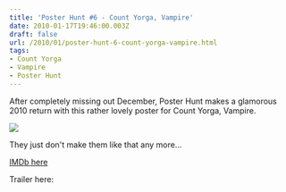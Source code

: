 ```yaml
---
title: 'Poster Hunt #6 - Count Yorga, Vampire'
date: 2010-01-17T19:46:00.003Z
draft: false
url: /2010/01/poster-hunt-6-count-yorga-vampire.html
tags: 
- Count Yorga
- Vampire
- Poster Hunt
---
```


After completely missing out December, Poster Hunt makes a glamorous 2010 return with this rather lovely poster for Count Yorga, Vampire.  
  
![](/blogspot/AVvXsEglwTrAzZCl2FZozv679FjXSjrunBWyjBGM2DUA-g3gtXOEUVDsomphht0eLbDEcZ2NmRZSNeVemouFHZdovXGttfCBArfKC4OT0OD2v9m2nmzJuHR1H2CO1vD9IkYnAzPmMp2xTJfTZyU/s800/POSTER%20-%20COUNT%20YORGA,%20VAMPIRE%20(2).JPG)  
  
They just don't make them like that any more...  
  
[IMDb here](http://www.imdb.com/title/tt0066952/)  
  
Trailer here:  
[](http://www.youtube.com/v/pzEPSqLWMm8&hl=en_GB&fs=1&)[](http://www.youtube.com/v/pzEPSqLWMm8&hl=en_GB&fs=1&)[](http://www.youtube.com/v/pzEPSqLWMm8&hl=en_GB&fs=1&)